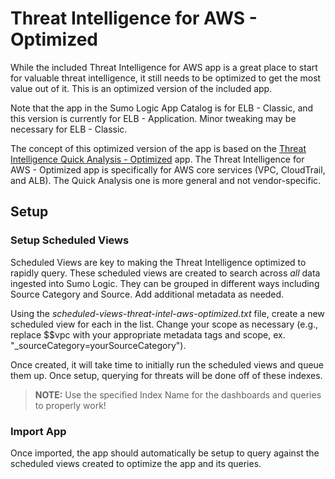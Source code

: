 # Threat Intelligence for AWS - Optimized

While the included Threat Intelligence for AWS app is a great place to start for valuable threat intelligence, it still needs to be optimized to get the most value out of it.  This is an optimized version of the included app.

Note that the app in the Sumo Logic App Catalog is for ELB - Classic, and this version is currently for ELB - Application. Minor tweaking may be necessary for ELB - Classic.

The concept of this optimized version of the app is based on the [Threat Intelligence Quick Analysis - Optimized](https://github.com/SumoLogic/sumologic-content/tree/master/Sumo-Logic-Tools/Threat_Intelligence_Optimized) app. The Threat Intelligence for AWS - Optimized app is specifically for AWS core services (VPC, CloudTrail, and ALB). The Quick Analysis one is more general and not vendor-specific.

## Setup

### Setup Scheduled Views

Scheduled Views are key to making the Threat Intelligence optimized to rapidly query.  These scheduled views are created to search across *all* data ingested into Sumo Logic. They can be grouped in different ways including Source Category and Source.  Add additional metadata as needed.  

Using the *scheduled-views-threat-intel-aws-optimized.txt* file, create a new scheduled view for each in the list. Change your scope as necessary (e.g., replace $$vpc with your appropriate metadata tags and scope, ex. "_sourceCategory=yourSourceCategory").

Once created, it will take time to initially run the scheduled views and queue them up.  Once setup, querying for threats will be done off of these indexes. 

>**NOTE:**
Use the specified Index Name for the dashboards and queries to properly work!

### Import App

Once imported, the app should automatically be setup to query against the scheduled views created to optimize the app and its queries.